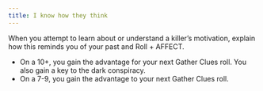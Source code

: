 ```yaml
---
title: I know how they think
---
```


When you attempt to learn about or understand a killer’s motivation, explain how this reminds you of your past and Roll + AFFECT.

- On a 10+, you gain the advantage for your next Gather Clues roll. You also gain a key to the dark conspiracy.
- On a 7-9, you gain the advantage to your next Gather Clues roll.
